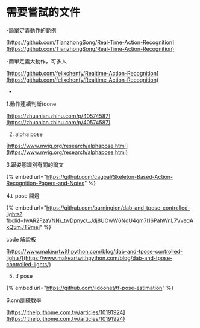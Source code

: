 # 需要嘗試的文件

-簡單定義動作的範例

[https://github.com/TianzhongSong/Real-Time-Action-Recognition](https://github.com/TianzhongSong/Real-Time-Action-Recognition)

-簡單定義大動作，可多人

[https://github.com/felixchenfy/Realtime-Action-Recognition](https://github.com/felixchenfy/Realtime-Action-Recognition)







-

1.動作連續判斷\(done

[https://zhuanlan.zhihu.com/p/40574587](https://zhuanlan.zhihu.com/p/40574587)

2. alpha pose

[https://www.mvig.org/research/alphapose.html](https://www.mvig.org/research/alphapose.html)

3.跟姿態識別有關的論文

{% embed url="https://github.com/cagbal/Skeleton-Based-Action-Recognition-Papers-and-Notes" %}

4.t-pose 開燈

{% embed url="https://github.com/burningion/dab-and-tpose-controlled-lights?fbclid=IwAR2FzaVNN\_twDpnyc\_Jdj8UOwW6NdU4qm7I16PahWnL7VveqAkQ5mJT9meI" %}

code 解說板

[https://www.makeartwithpython.com/blog/dab-and-tpose-controlled-lights/](https://www.makeartwithpython.com/blog/dab-and-tpose-controlled-lights/)

5. tf pose

{% embed url="https://github.com/ildoonet/tf-pose-estimation" %}

6.cnn訓練教學

[https://ithelp.ithome.com.tw/articles/10191924](https://ithelp.ithome.com.tw/articles/10191924)







